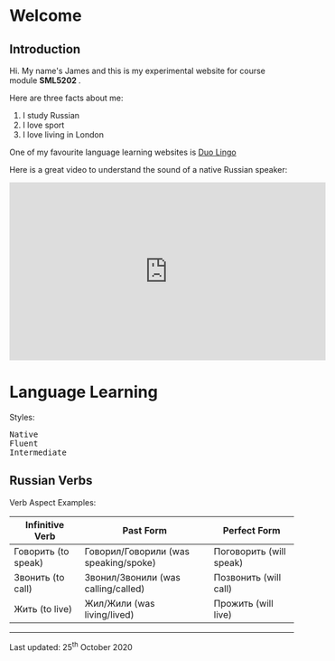 <div class="container">
<h1> Welcome </h1>

<h2> Introduction </h2>
  <p> Hi. My name's James and this is my experimental website for course module <b> SML5202 </b>. </p>
  <p> Here are three facts about me: </p>
  <ol> 
    <li> I study Russian </li>
    <li> I love sport </li>
    <li> I love living in London </li>
  </ol>
  
  <p> One of my favourite language learning websites is <a href="https://www.duolingo.com/">Duo Lingo</a> </p>

<p> Here is a great video to understand the sound of a native Russian speaker:</p>
</div>

 <div class="container">
 <iframe width="560" height="315" src="https://www.youtube.com/embed/F_2hBzOneBk" frameborder="0" allow="accelerometer; autoplay; clipboard-write; encrypted-media; gyroscope; picture-in-picture" allowfullscreen></iframe>
</div>
	
<div class="container">
<h1>Language Learning </h1>
<p>Styles:</p>
<pre>
Native
Fluent
Intermediate
</pre>
</div>
	
<div class="container">
  <h2>Russian Verbs</h2>
  <p>Verb Aspect Examples:</p>            
  <table class="table table-striped">
    <thead>
      <tr>
        <th>Infinitive Verb</th>
        <th>Past Form</th>
        <th>Perfect Form</th>
      </tr>
    </thead>
    <tbody>
      <tr>
        <td>Говорить (to speak)</td>
        <td>Говорил/Говорили (was speaking/spoke)</td>
        <td>Поговорить (will speak)</td>
      </tr>
      <tr>
        <td>Звонить (to call)</td>
        <td>Звонил/Звонили (was calling/called)</td>
        <td>Позвонить (will call)</td>
      </tr>
      <tr>
        <td>Жить (to live)</td>
        <td>Жил/Жили (was living/lived)</td>
        <td>Прожить (will live)</td>
      </tr>
    </tbody>
  </table>
</div>
	
 <hr>  
  <p> Last updated: 25<sup>th</sup> October 2020

